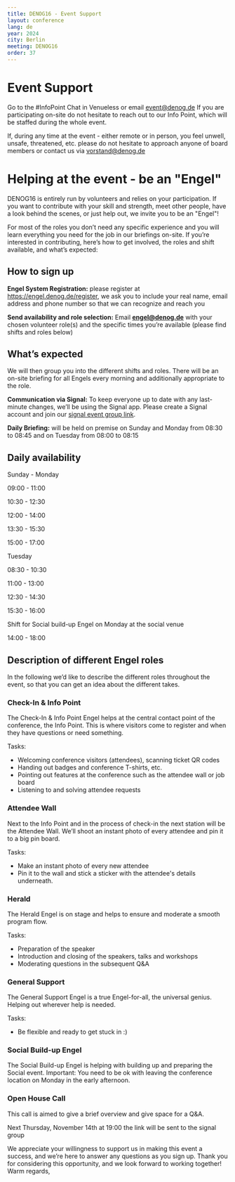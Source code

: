 ```yaml
---
title: DENOG16 - Event Support
layout: conference
lang: de
year: 2024
city: Berlin
meeting: DENOG16
order: 37
---
```


# Event Support

Go to the #InfoPoint Chat in Venueless or email event@denog.de
If you are participating on-site do not hesitate to reach out to our Info Point, which will be staffed during the whole event.

If, during any time at the event - either remote or in person, you feel unwell, unsafe, threatened, etc. please do not hesitate to approach anyone of board members or contact us via vorstand@denog.de


# Helping at the event - be an "Engel" 
DENOG16 is entirely run by volunteers and relies on your participation. If you want to contribute with your skill and strength, meet other people, have a look behind the scenes, or just help out, we invite you to be an "Engel"! 

For most of the roles you don’t need any specific experience and you will learn everything you need for the job in our briefings on-site.
If you’re interested in contributing, here’s how to get involved, the roles and shift available, and what’s expected:


## How to sign up 
<b>Engel System Registration:</b> please register at https://engel.denog.de/register,  we ask you to include your real name, email address and phone number so that we can recognize and reach you

<b>Send availability and role selection:</b> Email <b>engel@denog.de</b> with your chosen volunteer role(s) and the specific times you’re available (please find shifts and roles below) 


## What’s expected
We will then group you into the different shifts and roles. There will be an on-site briefing for all Engels every morning and additionally appropriate to the role.

<b>Communication via Signal:</b> To keep everyone up to date with any last-minute changes, we’ll be using the Signal app. Please create a Signal account and join our <a href="https://signal.group/#CjQKIIHm_4kDaIK2quZQXHzKSnJNfwLVTIsQPvj7dNE2fMhUEhAYeJFh7yOjavZzh6ekfnU6">signal event group link</a>.

<b>Daily Briefing:</b> will be held on premise on Sunday and Monday from 08:30 to 08:45 and on Tuesday from 08:00 to 08:15 


## Daily availability
Sunday - Monday

09:00 - 11:00

10:30 - 12:30

12:00 - 14:00

13:30 - 15:30

15:00 - 17:00 


Tuesday

08:30 - 10:30

11:00 - 13:00

12:30 - 14:30

15:30 - 16:00


Shift for Social build-up Engel on Monday at the social venue 

14:00 - 18:00 


## Description of different Engel roles 
In the following we’d like to describe the different roles throughout the event, so that you can get an idea about the different takes. 


### Check-In & Info Point
The Check-In & Info Point Engel helps at the central contact point of the conference, the Info Point. This is where visitors come to register and when they have questions or need something.

Tasks:
- Welcoming conference visitors (attendees), scanning ticket QR codes
- Handing out badges and conference T-shirts, etc.
- Pointing out features at the conference such as the attendee wall or job board
- Listening to and solving attendee requests


### Attendee Wall 
Next to the Info Point and in the process of check-in the next station will be the Attendee Wall. We’ll shoot an instant photo of every attendee and pin it to a big pin board. 

Tasks:
- Make an instant photo of every new attendee
- Pin it to the wall and stick a sticker with the attendee's details underneath. 


### Herald
The Herald Engel is on stage and helps to ensure and moderate a smooth program flow.

Tasks:
- Preparation of the speaker 
- Introduction and closing of the speakers, talks and workshops
- Moderating questions in the subsequent Q&A


### General Support
The General Support Engel is a true Engel-for-all, the universal genius. Helping out wherever help is needed. 

Tasks:
- Be flexible and ready to get stuck in :)


### Social Build-up Engel
The Social Build-up Engel is helping with building up and preparing the Social event. Important: You need to be ok with leaving the conference location on Monday in the early afternoon.


### Open House Call 
This call is aimed to give a brief overview and give space for a Q&A. 

Next Thursday, November 14th at 19:00 the link will be sent to the signal group 


We appreciate your willingness to support us in making this event a success, and we’re here to answer any questions as you sign up.
Thank you for considering this opportunity, and we look forward to working together!
Warm regards,




